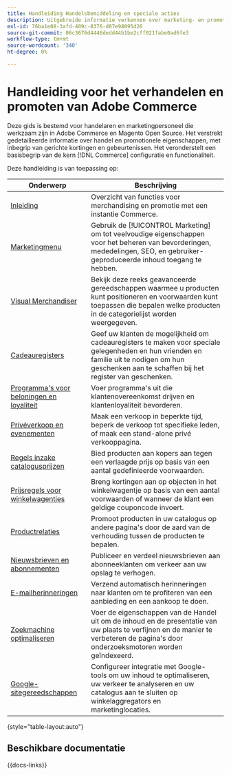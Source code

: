 ```yaml
---
title: Handleiding Handelsbemiddeling en speciale acties
description: Uitgebreide informatie verkennen over marketing- en promotiefuncties in Adobe Commerce, waaronder gerichte kortingen en evenementen.
exl-id: 76ba1e08-3afd-409c-8376-d07e98095d26
source-git-commit: 06c3676d4446dedd44b1be2cff021fabe0ad6fe3
workflow-type: tm+mt
source-wordcount: '340'
ht-degree: 0%

---
```


# Handleiding voor het verhandelen en promoten van Adobe Commerce

Deze gids is bestemd voor handelaren en marketingpersoneel die werkzaam zijn in Adobe Commerce en Magento Open Source. Het verstrekt gedetailleerde informatie over handel en promotionele eigenschappen, met inbegrip van gerichte kortingen en gebeurtenissen. Het veronderstelt een basisbegrip van de kern [!DNL Commerce] configuratie en functionaliteit.

Deze handleiding is van toepassing op:

| Onderwerp | Beschrijving |
| ------- | ----------- |
| [Inleiding](introduction.md) | Overzicht van functies voor merchandising en promotie met een instantie Commerce. |
| [Marketingmenu](marketing-menu.md) | Gebruik de [!UICONTROL Marketing] om tot veelvoudige eigenschappen voor het beheren van bevorderingen, mededelingen, SEO, en gebruiker-geproduceerde inhoud toegang te hebben. |
| [Visual Merchandiser](visual-merchandiser.md) | Bekijk deze reeks geavanceerde gereedschappen waarmee u producten kunt positioneren en voorwaarden kunt toepassen die bepalen welke producten in de categorielijst worden weergegeven. |
| [Cadeauregisters](gift-registries.md) | Geef uw klanten de mogelijkheid om cadeauregisters te maken voor speciale gelegenheden en hun vrienden en familie uit te nodigen om hun geschenken aan te schaffen bij het register van geschenken. |
| [Programma&#39;s voor beloningen en loyaliteit](rewards-loyalty.md) | Voer programma&#39;s uit die klantenovereenkomst drijven en klantenloyaliteit bevorderen. |
| [Privéverkoop en evenementen](events-private-sales.md) | Maak een verkoop in beperkte tijd, beperk de verkoop tot specifieke leden, of maak een stand-alone privé verkooppagina. |
| [Regels inzake catalogusprijzen](price-rules-catalog.md) | Bied producten aan kopers aan tegen een verlaagde prijs op basis van een aantal gedefinieerde voorwaarden. |
| [Prijsregels voor winkelwagentjes](price-rules-cart.md) | Breng kortingen aan op objecten in het winkelwagentje op basis van een aantal voorwaarden of wanneer de klant een geldige couponcode invoert. |
| [Productrelaties](product-relationships.md) | Promoot producten in uw catalogus op andere pagina&#39;s door de aard van de verhouding tussen de producten te bepalen. |
| [Nieuwsbrieven en abonnementen](newsletters.md) | Publiceer en verdeel nieuwsbrieven aan abonneeklanten om verkeer aan uw opslag te verhogen. |
| [E-mailherinneringen](email-reminder-rules.md) | Verzend automatisch herinneringen naar klanten om te profiteren van een aanbieding en een aankoop te doen. |
| [Zoekmachine optimaliseren](seo-overview.md) | Voer de eigenschappen van de Handel uit om de inhoud en de presentatie van uw plaats te verfijnen en de manier te verbeteren de pagina&#39;s door onderzoeksmotoren worden geïndexeerd. |
| [Google-sitegereedschappen](google-tools.md) | Configureer integratie met Google-tools om uw inhoud te optimaliseren, uw verkeer te analyseren en uw catalogus aan te sluiten op winkelaggregators en marketinglocaties. |

{style="table-layout:auto"}

## Beschikbare documentatie

{{docs-links}}

